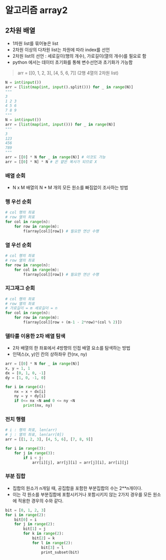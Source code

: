 # 알고리즘 array2

## 2차원 배열 
- 1차원 list를 묶어놓은 list
- 2차원 이상의 다차원 list는 차원에 따라 index를 선언
- 2차원 list의 선언 : 세로길이(행의 개수), 가로길이(열의 개수)를 필요로 함
- python 에서는 데이터 초기화를 통해 변수선언과 초기화가 가능함

> arr = [[0, 1, 2, 3], [4, 5, 6, 7]] (2행 4열의 2차원 list)
```python
N = int(input())
arr = [list(map(int, input().split())) for _ in range(N)]
"""
3
1 2 3
4 5 6
7 8 9
"""
N = int(input())
arr = [list(map(int, input())) for _ in range(N)]
"""
3
123
456
789
"""
arr = [[0] * N for _ in range(N)] # 이것도 가능
arr = [[0] * N] * N # 은 얕은 복사가 되므로 X
```
### 배열 순회
- N x M 배열의 N * M 개의 모든 원소를 빠짐없이 조사하는 방법

### 행 우선 순회
```python
# col 행의 좌표
# row 열의 좌표
for col in range(n):
    for row in range(m):
        f(array[col][row]) # 필요한 연산 수행
```

### 열 우선 순회
```python
# col 행의 좌표
# row 열의 좌표
for row in range(n):
    for col in range(m):
        f(array[col][row]) # 필요한 연산 수행
```

### 지그재그 순회
```python
# col 행의 좌표
# row 열의 좌표
# 가로길이 = m 세로길이 = n
for col in range(n):
    for row in range(m):
        f(array[col][row + (m-1 - 2*row)*(col % 2)])
```

### 델타를 이용한 2차 배열 탐색
- 2차 배열의 한 좌표에서 4방향의 인접 배열 요소를 탐색하는 방법
- 인덱스(x, y)인 칸의 상하좌우 칸(nx, ny)
```python
arr = [[0] * N for _ in range(N)]
x, y = 1, 1
dx = [0, 1, 0, -1]
dy = [1, 0, -1, 0]

for i in range(4):
    nx = x + dx[i]
    ny = y + dy[i]
    if 0<= nx <N and 0 <= ny <N
        print(nx, ny)
```
### 전치 행렬
```python
# i : 행의 좌표, len(arr)
# j : 열의 좌표, len(arr[0])
arr = [[1, 2, 3], [4, 5, 6], [7, 8, 9]]

for i in range(3):
    for j in range(3):
        if i < j:
            arr[i][j], arr[j][i] = arr[j][i], arr[i][j]
```

### 부분 집합
- 집합의 원소가 n개일 때, 공집합을 포함한 부분집합의 수는 2**n개이다.
- 이는 각 원소를 부분집합에 포함시키거나 포함시키지 않는 2가지 경우를 모든 원소에 적용한 경우의 수와 같다.
```python
bit = [0, 1, 2, 3]
for i in range(2):
    bit[0] = i
    for j in range(2):
        bit[1] = j
        for k in range(2):
            bit[2] = k
            for l in range(2):
                bit[3] = l
                print_subset(bit)
```